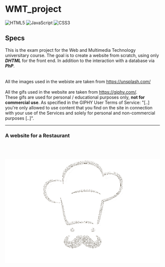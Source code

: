# WMT_project

![HTML5](https://img.shields.io/badge/HTML5-E34F26?style=for-the-badge&logo=html5&logoColor=white)
![JavaScript](https://img.shields.io/badge/JavaScript-323330?style=for-the-badge&logo=javascript&logoColor=F7DF1E)
![CSS3](https://img.shields.io/badge/CSS3-1572B6?style=for-the-badge&logo=css3&logoColor=white)

## Specs
This is the exam project for the Web and Multimedia Technology universitary course. The goal is to create a website from scratch, using only ***DHTML*** for the front end. In addition to the interaction with a database via ***PhP***. <br><br><br>
All the images used in the webiste are taken from <a href="https://unsplash.com/">https://unsplash.com/</a><br><br>
All the gifs used in the website are taken from <a href="https://giphy.com/">https://giphy.com/</a>.<br>
These gifs are used for personal / educational purposes only, ****not for commercial use****. As specified in the GIPHY User Terms of Service: "[..] you're only allowed to use content that you find on the site in connection with your use of the Services and solely for personal and non-commercial purposes [..]".


---

<h3>A website for a Restaurant</h3>
<br><br><br>
<div align="center">
  <img src="https://github.com/Davide-Lotito/WMT_project/blob/main/images/chef_white_icon.png" alt="restaurant logo"/>
</div>



